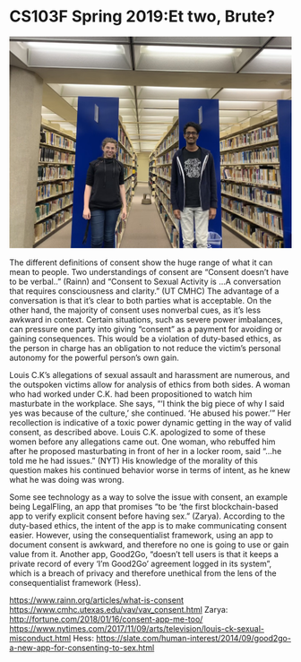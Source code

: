 # CS103F Spring 2019:Et two, Brute? 

![](image1.jpeg)

The different definitions of consent show the huge range of what it can mean to people. Two understandings of consent are “Consent doesn’t have to be verbal..” (Rainn) and “Consent to Sexual Activity is ...A conversation that requires consciousness and clarity.” (UT CMHC) The advantage of a conversation is that it’s clear to both parties what is acceptable. On the other hand, the majority of consent uses nonverbal cues, as it’s less awkward in context. Certain situations, such as severe power imbalances, can pressure one party into giving “consent” as a payment for avoiding or gaining consequences. This would be a violation of duty-based ethics, as the person in charge has an obligation to not reduce the victim’s personal autonomy for the powerful person’s own gain.


Louis C.K’s allegations of sexual assault and harassment are numerous, and the outspoken victims allow for analysis of ethics from both sides. A woman who had worked under C.K. had been propositioned to watch him masturbate in the workplace. She says, “‘I think the big piece of why I said yes was because of the culture,’ she continued. ‘He abused his power.’” Her recollection is indicative of a toxic power dynamic getting in the way of valid consent, as described above. Louis C.K. apologized to some of these women before any allegations came out. One woman, who rebuffed him after he proposed masturbating in front of her in a locker room, said “...he told me he had issues.” (NYT) His knowledge of the morality of this question makes his continued behavior worse in terms of intent, as he knew what he was doing was wrong. 

Some see technology as a way to solve the issue with consent, an example being LegalFling, an app that promises “to be ‘the first blockchain-based app to verify explicit consent before having sex.” (Zarya). According to the duty-based ethics, the intent of the app is to make communicating consent easier. However, using the consequentialist framework, using an app to document consent is awkward, and therefore no one is going to use or gain value from it. Another app, Good2Go, “doesn’t tell users is that it keeps a private record of every ‘I’m Good2Go’ agreement logged in its system”, which is a breach of privacy and therefore unethical from the lens of the consequentialist framework (Hess).

https://www.rainn.org/articles/what-is-consent
https://www.cmhc.utexas.edu/vav/vav_consent.html
Zarya: http://fortune.com/2018/01/16/consent-app-me-too/
https://www.nytimes.com/2017/11/09/arts/television/louis-ck-sexual-misconduct.html
Hess: https://slate.com/human-interest/2014/09/good2go-a-new-app-for-consenting-to-sex.html


